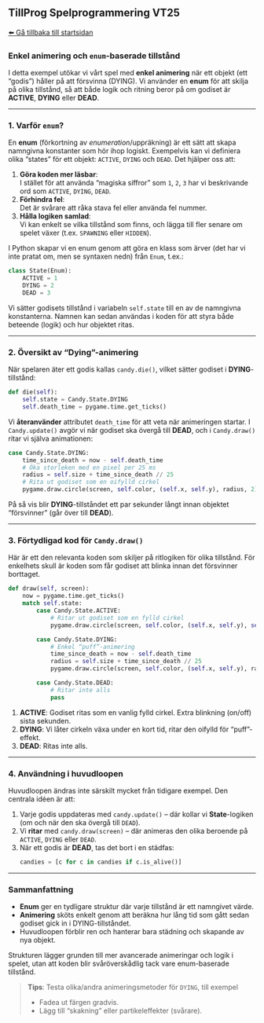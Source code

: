 ## TillProg Spelprogrammering VT25
[⬅️ Gå tillbaka till startsidan](../../README.md)

### Enkel animering och `enum`-baserade tillstånd

I detta exempel utökar vi vårt spel med **enkel animering** när ett objekt (ett “godis”) håller på att försvinna (DYING). Vi använder en **enum** för att skilja på olika tillstånd, så att både logik och ritning beror på om godiset är **ACTIVE**, **DYING** eller **DEAD**.

---

### 1. Varför `enum`?

En **enum** (förkortning av *enumeration*/uppräkning) är ett sätt att skapa namngivna konstanter som hör ihop logiskt. Exempelvis kan vi definiera olika “states” för ett objekt: `ACTIVE`, `DYING` och `DEAD`. Det hjälper oss att:

1. **Göra koden mer läsbar**:  
   I stället för att använda “magiska siffror” som `1`, `2`, `3` har vi beskrivande ord som `ACTIVE`, `DYING`, `DEAD`.
2. **Förhindra fel**:  
   Det är svårare att råka stava fel eller använda fel nummer.  
3. **Hålla logiken samlad**:  
   Vi kan enkelt se vilka tillstånd som finns, och lägga till fler senare om spelet växer (t.ex. `SPAWNING` eller `HIDDEN`).

I Python skapar vi en enum genom att göra en klass som ärver (det har vi inte pratat om, men se syntaxen nedn) från `Enum`, t.ex.:
```python
class State(Enum):
    ACTIVE = 1
    DYING = 2
    DEAD = 3
```
Vi sätter godisets tillstånd i variabeln `self.state` till en av de namngivna konstanterna. Namnen kan sedan användas i koden för att styra både beteende (logik) och hur objektet ritas.

---

### 2. Översikt av “Dying”-animering

När spelaren äter ett godis kallas `candy.die()`, vilket sätter godiset i **DYING**-tillstånd:

```python
def die(self):
    self.state = Candy.State.DYING
    self.death_time = pygame.time.get_ticks()
```

Vi **återanvänder** attributet `death_time` för att veta när animeringen startar. I `Candy.update()` avgör vi när godiset ska övergå till **DEAD**, och i `Candy.draw()` ritar vi själva animationen:

```python
case Candy.State.DYING:
    time_since_death = now - self.death_time
    # Öka storleken med en pixel per 25 ms
    radius = self.size + time_since_death // 25
    # Rita ut godiset som en oifylld cirkel
    pygame.draw.circle(screen, self.color, (self.x, self.y), radius, 2)
```

På så vis blir **DYING**-tillståndet ett par sekunder långt innan objektet “försvinner” (går över till **DEAD**).

---

### 3. Förtydligad kod för `Candy.draw()`

Här är ett den relevanta koden som skiljer på ritlogiken för olika tillstånd. För enkelhets skull är koden som får godiset att blinka innan det försvinner borttaget.

```python
def draw(self, screen):
    now = pygame.time.get_ticks()
    match self.state:
        case Candy.State.ACTIVE:
            # Ritar ut godiset som en fylld cirkel
            pygame.draw.circle(screen, self.color, (self.x, self.y), self.size)

        case Candy.State.DYING:
            # Enkel “puff”-animering
            time_since_death = now - self.death_time
            radius = self.size + time_since_death // 25
            pygame.draw.circle(screen, self.color, (self.x, self.y), radius, 2)

        case Candy.State.DEAD:
            # Ritar inte alls
            pass
```

1. **ACTIVE**: Godiset ritas som en vanlig fylld cirkel. Extra blinkning (on/off) sista sekunden.  
2. **DYING**: Vi låter cirkeln växa under en kort tid, ritar den oifylld för “puff”-effekt.  
3. **DEAD**: Ritas inte alls.

---

### 4. Användning i huvudloopen

Huvudloopen ändras inte särskilt mycket från tidigare exempel. Den centrala idéen är att:

1. Varje godis uppdateras med `candy.update()` – där kollar vi **State**-logiken (om och när den ska övergå till `DEAD`).  
2. Vi **ritar** med `candy.draw(screen)` – där animeras den olika beroende på `ACTIVE`, `DYING` eller `DEAD`.  
3. När ett godis är **DEAD**, tas det bort i en städfas:  
   ```python
   candies = [c for c in candies if c.is_alive()]
   ```

---

### Sammanfattning

- **Enum** ger en tydligare struktur där varje tillstånd är ett namngivet värde.  
- **Animering** sköts enkelt genom att beräkna hur lång tid som gått sedan godiset gick in i DYING-tillståndet.  
- Huvudloopen förblir ren och hanterar bara städning och skapande av nya objekt.

Strukturen lägger grunden till mer avancerade animeringar och logik i spelet, utan att koden blir svåröverskådlig tack vare enum-baserade tillstånd.

> **Tips**: Testa olika/andra animeringsmetoder för `DYING`, till exempel  
> - Fadea ut färgen gradvis.  
> - Lägg till “skakning” eller partikeleffekter (svårare).  
